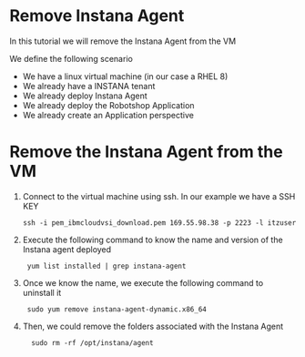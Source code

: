 # Remove Instana Agent

In this tutorial we will remove the Instana Agent from the VM

We define the following scenario
- We have a linux virtual machine (in our case a RHEL 8)
- We already have a INSTANA tenant
- We already deploy Instana Agent
- We already deploy the Robotshop Application
- We already create an Application perspective

Remove the Instana Agent from the VM
=

1. Connect to the virtual machine using ssh. In our example we have a SSH KEY

       ssh -i pem_ibmcloudvsi_download.pem 169.55.98.38 -p 2223 -l itzuser

2. Execute the following command to know the name and version of the Instana agent deployed

        yum list installed | grep instana-agent

3. Once we know the name, we execute the following command to uninstall it

        sudo yum remove instana-agent-dynamic.x86_64
   
5. Then, we could remove the folders associated with the Instana Agent

         sudo rm -rf /opt/instana/agent

